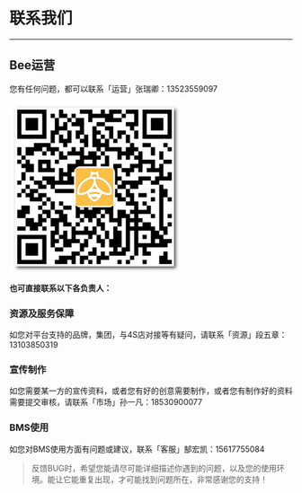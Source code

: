 # 联系我们

---

<extoc></extoc>

## Bee运营

您有任何问题，都可以联系「运营」张瑞卿：13523559097

![](/assets/二维码-张瑞卿.png)

**也可直接联系以下各负责人：**

### 资源及服务保障

如您对平台支持的品牌，集团，与4S店对接等有疑问，请联系「资源」段五章：13103850319

### 宣传制作

如您需要某一方的宣传资料，或者您有好的创意需要制作，或者您有制作好的资料需要提交审核，请联系「市场」孙一凡：18530900077

### BMS使用

如您对BMS使用方面有问题或建议，联系「客服」郜宏凯：15617755084

> 反馈BUG时，希望您能请尽可能详细描述你遇到的问题，以及您的使用环境。能让它能重复出现，才可能找到问题所在，非常感谢您的支持！


